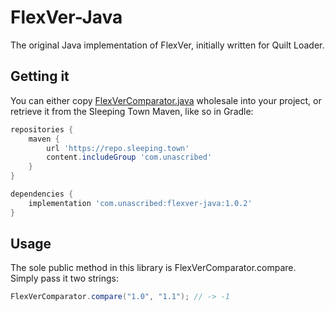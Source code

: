 # FlexVer-Java

The original Java implementation of FlexVer, initially written for Quilt Loader.

## Getting it

You can either copy [FlexVerComparator.java](src/main/java/com/unascribed/flexver/FlexVerComparator.java)
wholesale into your project, or retrieve it from the Sleeping Town Maven, like so in Gradle:

```gradle
repositories {
	maven {
		url 'https://repo.sleeping.town'
		content.includeGroup 'com.unascribed'
	}
}

dependencies {
	implementation 'com.unascribed:flexver-java:1.0.2'
}
```

## Usage

The sole public method in this library is FlexVerComparator.compare. Simply pass it two strings:
```java
FlexVerComparator.compare("1.0", "1.1"); // -> -1
```
